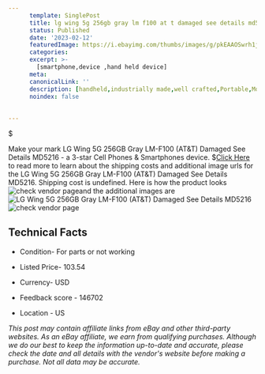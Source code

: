 ```yaml
---
      template: SinglePost
      title: lg wing 5g 256gb gray lm f100 at t damaged see details md5216
      status: Published
      date: '2023-02-12'
      featuredImage: https://i.ebayimg.com/thumbs/images/g/pkEAAOSwrh1jmlco/s-l225.jpg
      categories: 
      excerpt: >-
        [smartphone,device ,hand held device]
      meta:
      canonicalLink: ''
      description: [handheld,industrially made,well crafted,Portable,Mobile,Compact,Convenient,Lightweight,Maneuverable,Man-portable,Miniature,Carriable,Hand-held,Light,Holdable,Transportable,Mobile device,Pocket-sized,On-the-go,Wireless,Cordless,Compact size,Convenient size, smartphone,device ,hand held device]
      noindex: false
      
        
---
```

$

Make your mark LG Wing 5G 256GB Gray LM-F100 (AT&T) Damaged See Details MD5216 - a 3-star Cell Phones & Smartphones device.
$[Click Here](https://www.ebay.com/itm/304739242953?hash=item46f3dfd3c9%3Ag%3ApkEAAOSwrh1jmlco&mkevt=1&mkcid=1&mkrid=711-53200-19255-0&campid=%253CePNCampaignId%253E&customid=%253CreferenceId%253E&toolid=10049) to read more to learn about the shipping costs and additional image urls for the LG Wing 5G 256GB Gray LM-F100 (AT&T) Damaged See Details MD5216. Shipping cost is undefined. Here is how the product looks ![check vendor page](https://i.ebayimg.com/thumbs/images/g/pkEAAOSwrh1jmlco/s-l225.jpg)and the additional images are![LG Wing 5G 256GB Gray LM-F100 (AT&T) Damaged See Details MD5216](https://i.ebayimg.com/images/g/pkEAAOSwrh1jmlco/s-l1600.jpg)![check vendor page](https://origin-galleryplus.ebayimg.com/ws/web/304739242953_2_0_1/225x225.jpg,https://origin-galleryplus.ebayimg.com/ws/web/304739242953_3_0_1/225x225.jpg,https://origin-galleryplus.ebayimg.com/ws/web/304739242953_4_0_1/225x225.jpg)



 ## Technical Facts 



     
      

 - Condition- For parts or not working 


      

 - Listed Price- 103.54 


      

 - Currency- USD 


      

 - Feedback score - 146702 


      

 - Location - US 


      
      

 *_This post may contain affiliate links from eBay and other third-party websites. As an eBay affiliate, we earn from qualifying purchases. Although we do our best to keep the information up-to-date and accurate, please check the date and all details with the vendor's website before making a purchase. Not all data may be accurate._*







